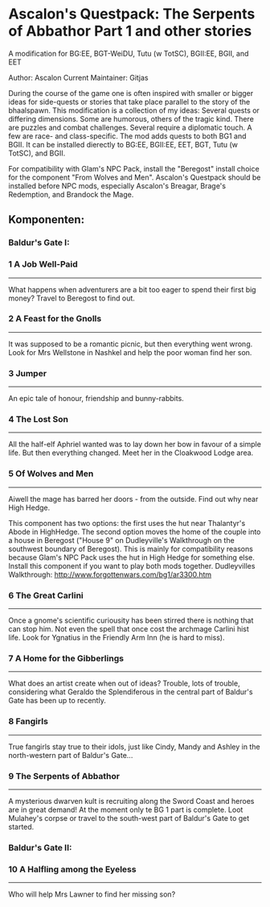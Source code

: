 # Ascalon's Questpack: The Serpents of Abbathor Part 1 and other stories

A modification for BG:EE, BGT-WeiDU, Tutu (w TotSC), BGII:EE, BGII, and EET
                            
Author: Ascalon
Current Maintainer: Gitjas

During the course of the game one is often inspired with smaller or bigger ideas for side-quests or stories that take place parallel to the story of the bhaalspawn. This modification is a collection of my ideas: Several quests or differing dimensions. Some are humorous, others of the tragic kind. There are puzzles and combat challenges. Several require a diplomatic touch. A few are race- and class-specific.
The mod adds quests to both BG1 and BGII. It can be installed dierectly to BG:EE, BGII:EE, EET, BGT, Tutu (w TotSC), and BGII.

For compatibility with Glam's NPC Pack, install the "Beregost" install choice for the component "From Wolves and Men".
Ascalon's Questpack should be installed before NPC mods, especially Ascalon's Breagar, Brage's Redemption, and Brandock the Mage.

## Komponenten:

### Baldur's Gate I:

### 1 A Job Well-Paid
-------------------------
What happens when adventurers are a bit too eager to spend their first big money? Travel to Beregost to find out.

### 2 A Feast for the Gnolls
-------------------------
It was supposed to be a romantic picnic, but then everything went wrong. Look for Mrs Wellstone in Nashkel and help the poor woman find her son.

### 3 Jumper
-------------------------
An epic tale of honour, friendship and bunny-rabbits.

### 4 The Lost Son
-------------------------
All the half-elf Aphriel wanted was to lay down her bow in favour of a simple life. But then everything changed. Meet her in the Cloakwood Lodge area.

### 5 Of Wolves and Men
-------------------------
Aiwell the mage has barred her doors - from the outside. Find out why near High Hedge.

This component has two options: the first uses the hut near Thalantyr's Abode in HighHedge.
The second option moves the home of the couple into a house in Beregost ("House 9" on Dudleyville's Walkthrough on the southwest boundary of Beregost). This is mainly for compatibility reasons because Glam's NPC Pack uses the hut in High Hedge for something else. Install this component if you want to play both mods together.
Dudleyvilles Walkthrough:
http://www.forgottenwars.com/bg1/ar3300.htm

### 6 The Great Carlini
-------------------------
Once a gnome's scientific curiousity has been stirred there is nothing that can stop him. Not even the spell that once cost the archmage Carlini hist life. Look for Ygnatius in the Friendly Arm Inn (he is hard to miss).

### 7 A Home for the Gibberlings
-------------------------
What does an artist create when out of ideas? Trouble, lots of trouble, considering what Geraldo the Splendiferous in the central part of Baldur's Gate has been up to recently.

### 8 Fangirls
-------------------------
True fangirls stay true to their idols, just like Cindy, Mandy and Ashley in the north-western part of Baldur's Gate...

### 9 The Serpents of Abbathor
-------------------------
A mysterious dwarven kult is recruiting along the Sword Coast and heroes are in great demand! At the moment only te BG 1 part is complete. Loot Mulahey's corpse or travel to the south-west part of Baldur's Gate to get started.


### Baldur's Gate II:

### 10 A Halfling among the Eyeless
-------------------------
Who will help Mrs Lawner to find her missing son?

